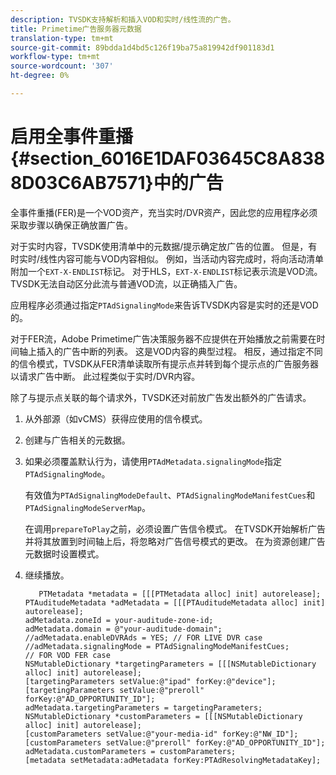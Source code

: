 ```yaml
---
description: TVSDK支持解析和插入VOD和实时/线性流的广告。
title: Primetime广告服务器元数据
translation-type: tm+mt
source-git-commit: 89bdda1d4bd5c126f19ba75a819942df901183d1
workflow-type: tm+mt
source-wordcount: '307'
ht-degree: 0%

---
```



# 启用全事件重播{#section_6016E1DAF03645C8A8388D03C6AB7571}中的广告

全事件重播(FER)是一个VOD资产，充当实时/DVR资产，因此您的应用程序必须采取步骤以确保正确放置广告。

对于实时内容，TVSDK使用清单中的元数据/提示确定放广告的位置。 但是，有时实时/线性内容可能与VOD内容相似。 例如，当活动内容完成时，将向活动清单附加一个`EXT-X-ENDLIST`标记。 对于HLS，`EXT-X-ENDLIST`标记表示流是VOD流。 TVSDK无法自动区分此流与普通VOD流，以正确插入广告。

应用程序必须通过指定`PTAdSignalingMode`来告诉TVSDK内容是实时的还是VOD的。

对于FER流，Adobe Primetime广告决策服务器不应提供在开始播放之前需要在时间轴上插入的广告中断的列表。 这是VOD内容的典型过程。 相反，通过指定不同的信令模式，TVSDK从FER清单读取所有提示点并转到每个提示点的广告服务器以请求广告中断。 此过程类似于实时/DVR内容。

除了与提示点关联的每个请求外，TVSDK还对前放广告发出额外的广告请求。

1. 从外部源（如vCMS）获得应使用的信令模式。
1. 创建与广告相关的元数据。
1. 如果必须覆盖默认行为，请使用`PTAdMetadata.signalingMode`指定`PTAdSignalingMode`。

   有效值为`PTAdSignalingModeDefault`、`PTAdSignalingModeManifestCues`和`PTAdSignalingModeServerMap`。

   在调用`prepareToPlay`之前，必须设置广告信令模式。 在TVSDK开始解析广告并将其放置到时间轴上后，将忽略对广告信号模式的更改。 在为资源创建广告元数据时设置模式。

1. 继续播放。

   ```
      PTMetadata *metadata = [[[PTMetadata alloc] init] autorelease]; 
   PTAuditudeMetadata *adMetadata = [[[PTAuditudeMetadata alloc] init] autorelease]; 
   adMetadata.zoneId = your-auditude-zone-id; 
   adMetadata.domain = @"your-auditude-domain"; 
   //adMetadata.enableDVRAds = YES; // FOR LIVE DVR case 
   //adMetadata.signalingMode = PTAdSignalingModeManifestCues;  
   // FOR VOD FER case 
   NSMutableDictionary *targetingParameters = [[[NSMutableDictionary alloc] init] autorelease]; 
   [targetingParameters setValue:@"ipad" forKey:@"device"]; 
   [targetingParameters setValue:@"preroll" forKey:@"AD_OPPORTUNITY_ID"]; 
   adMetadata.targetingParameters = targetingParameters; 
   NSMutableDictionary *customParameters = [[[NSMutableDictionary alloc] init] autorelease]; 
   [customParameters setValue:@"your-media-id" forKey:@"NW_ID"]; 
   [customParameters setValue:@"preroll" forKey:@"AD_OPPORTUNITY_ID"]; 
   adMetadata.customParameters = customParameters; 
   [metadata setMetadata:adMetadata forKey:PTAdResolvingMetadataKey]; 
   ```
